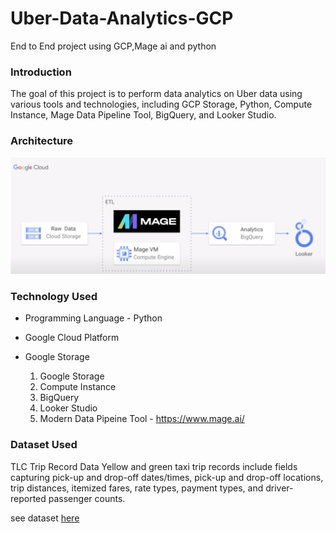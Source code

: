 # Uber-Data-Analytics-GCP
End to End project using GCP,Mage ai and python

### Introduction

The goal of this project is to perform data analytics on Uber data using various tools and technologies, including GCP Storage, Python, Compute Instance, Mage Data Pipeline Tool, BigQuery, and Looker Studio.

### Architecture

![My Image](https://github.com/ansel9618/Uber-Data-Analytics-GCP/blob/main/Project_Architecture.png)

### Technology Used

* Programming Language - Python
* Google Cloud Platform

* Google Storage
  1. Google Storage
  2. Compute Instance
  3. BigQuery
  4. Looker Studio
  5. Modern Data Pipeine Tool - https://www.mage.ai/

### Dataset Used

TLC Trip Record Data Yellow and green taxi trip records include fields capturing pick-up and drop-off dates/times, pick-up and drop-off locations, trip distances, itemized fares, rate types, payment types, and driver-reported passenger counts.

see dataset [here](data/uber_data.csv)

